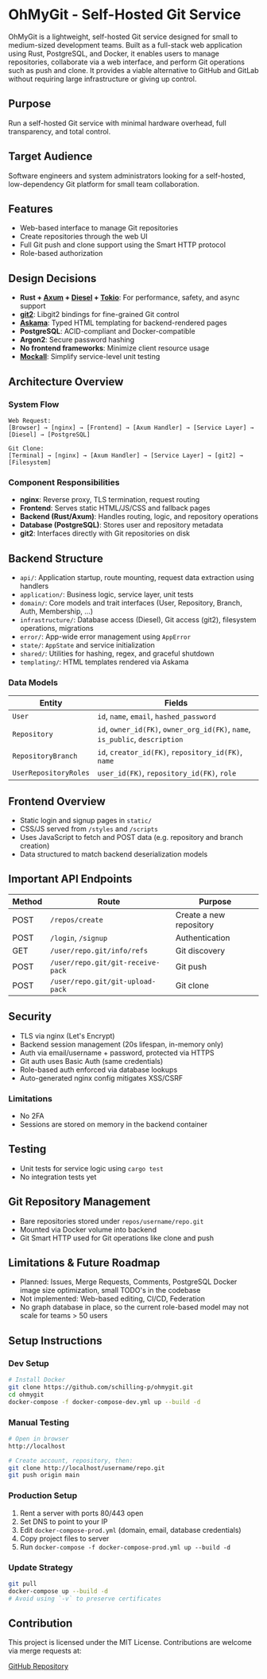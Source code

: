 # OhMyGit - Self-Hosted Git Service

OhMyGit is a lightweight, self-hosted Git service designed for small to medium-sized development teams. Built as a full-stack web application using Rust, PostgreSQL, and Docker, it enables users to manage repositories, collaborate via a web interface, and perform Git operations such as push and clone. It provides a viable alternative to GitHub and GitLab without requiring large infrastructure or giving up control.

## Purpose
Run a self-hosted Git service with minimal hardware overhead, full transparency, and total control.

## Target Audience
Software engineers and system administrators looking for a self-hosted, low-dependency Git platform for small team collaboration.

##  Features
- Web-based interface to manage Git repositories
- Create repositories through the web UI
- Full Git push and clone support using the Smart HTTP protocol
- Role-based authorization

##  Design Decisions
- **Rust + [Axum](https://github.com/tokio-rs/axum) + [Diesel](https://diesel.rs/) + [Tokio](https://github.com/tokio-rs/tokio)**: For performance, safety, and async support
- **[git2](https://github.com/rust-lang/git2-rs)**: Libgit2 bindings for fine-grained Git control
- **[Askama](https://github.com/askama-rs/askama)**: Typed HTML templating for backend-rendered pages
- **PostgreSQL**: ACID-compliant and Docker-compatible
- **Argon2**: Secure password hashing
- **No frontend frameworks**: Minimize client resource usage
- **[Mockall](https://github.com/asomers/mockall)**: Simplify service-level unit testing

## Architecture Overview

### System Flow
```
Web Request:
[Browser] → [nginx] → [Frontend] → [Axum Handler] → [Service Layer] → [Diesel] → [PostgreSQL]

Git Clone:
[Terminal] → [nginx] → [Axum Handler] → [Service Layer] → [git2] → [Filesystem]
```

### Component Responsibilities
- **nginx**: Reverse proxy, TLS termination, request routing
- **Frontend**: Serves static HTML/JS/CSS and fallback pages
- **Backend (Rust/Axum)**: Handles routing, logic, and repository operations
- **Database (PostgreSQL)**: Stores user and repository metadata
- **git2**: Interfaces directly with Git repositories on disk

##  Backend Structure
- `api/`: Application startup, route mounting, request data extraction using handlers
- `application/`: Business logic, service layer, unit tests
- `domain/`: Core models and trait interfaces (User, Repository, Branch, Auth, Membership, ...)
- `infrastructure/`: Database access (Diesel), Git access (git2), filesystem operations, migrations
- `error/`: App-wide error management using `AppError`
- `state/`: `AppState` and service initialization
- `shared/`: Utilities for hashing, regex, and graceful shutdown
- `templating/`: HTML templates rendered via Askama

### Data Models
| Entity                | Fields                                                                       |
|----------------------|------------------------------------------------------------------------------|
| `User`               | `id`, `name`, `email`, `hashed_password`                                     |
| `Repository`         | `id`, `owner_id(FK)`, `owner_org_id(FK)`, `name`, `is_public`, `description` |
| `RepositoryBranch`   | `id`, `creator_id(FK)`, `repository_id(FK)`, `name`                          |
| `UserRepositoryRoles`| `user_id(FK)`, `repository_id(FK)`, `role`                                   |

## Frontend Overview
- Static login and signup pages in `static/`
- CSS/JS served from `/styles` and `/scripts`
- Uses JavaScript to fetch and POST data (e.g. repository and branch creation)
- Data structured to match backend deserialization models

## Important API Endpoints
| Method | Route                                           | Purpose                     |
|--------|--------------------------------------------------|-----------------------------|
| POST   | `/repos/create`                                 | Create a new repository     |
| POST   | `/login`, `/signup`                             | Authentication              |
| GET    | `/user/repo.git/info/refs`                      | Git discovery               |
| POST   | `/user/repo.git/git-receive-pack`               | Git push                    |
| POST   | `/user/repo.git/git-upload-pack`                | Git clone                   |

## Security
- TLS via nginx (Let's Encrypt)
- Backend session management (20s lifespan, in-memory only)
- Auth via email/username + password, protected via HTTPS
- Git auth uses Basic Auth (same credentials)
- Role-based auth enforced via database lookups
- Auto-generated nginx config mitigates XSS/CSRF

### Limitations
- No 2FA
- Sessions are stored on memory in the backend container

## Testing
- Unit tests for service logic using `cargo test`
- No integration tests yet

## Git Repository Management
- Bare repositories stored under `repos/username/repo.git`
- Mounted via Docker volume into backend
- Git Smart HTTP used for Git operations like clone and push

## Limitations & Future Roadmap
- Planned: Issues, Merge Requests, Comments, PostgreSQL Docker image size optimization, small TODO's in the codebase
- Not implemented: Web-based editing, CI/CD, Federation
- No graph database in place, so the current role-based model may not scale for teams > 50 users

## Setup Instructions

### Dev Setup
```sh
# Install Docker
git clone https://github.com/schilling-p/ohmygit.git
cd ohmygit
docker-compose -f docker-compose-dev.yml up --build -d
```

### Manual Testing
```sh
# Open in browser
http://localhost

# Create account, repository, then:
git clone http://localhost/username/repo.git
git push origin main
```

### Production Setup
1. Rent a server with ports 80/443 open
2. Set DNS to point to your IP
3. Edit `docker-compose-prod.yml` (domain, email, database credentials)
4. Copy project files to server
5. Run `docker-compose -f docker-compose-prod.yml up --build -d`

### Update Strategy
```sh
git pull
docker-compose up --build -d
# Avoid using `-v` to preserve certificates 
```

## Contribution
This project is licensed under the MIT License. Contributions are welcome via merge requests at:

 [GitHub Repository](https://github.com/schilling-p/ohmygit#)